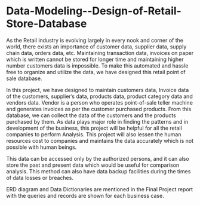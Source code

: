 # Data-Modeling--Design-of-Retail-Store-Database

As the Retail industry is evolving largely in every nook and corner of the world, there exists an importance of customer data, supplier data, supply chain data, orders data, etc. Maintaining transaction data, invoices on paper which is written cannot be stored for longer time and maintaining higher number customers data is impossible. To make this automated and hassle free to organize and utilize the data, we have designed this retail point of sale database.  

In this project, we have designed to maintain customers data, Invoice data of the customers, supplier’s data, products data, product category data and vendors data. Vendor is a person who operates point-of-sale teller machine and generates invoices as per the customer purchased products.  From this database, we can collect the data of the customers and the products purchased by them. As data plays major role in finding the patterns and in development of the business, this project will be helpful for all the retail companies to perform Analysis. This project will also lessen the human resources cost to companies and maintains the data accurately which is not possible with human beings.  

This data can be accessed only by the authorized persons, and it can also store the past and present data which would be useful for comparison analysis. This method can also have data backup facilities during the times of data losses or breaches. 

ERD diagram and Data Dictionaries are mentioned in the Final Project report with the queries and records are shown for each business case.
